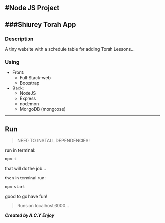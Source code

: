 #Node JS Project
---
###Shiurey Torah App
---

### Description
A tiny website with a schedule table for adding Torah Lessons...

### Using
* Front:
   - Full-Stack-web
   - Bootstrap
* Back:
   - NodeJS
   - Express
   - nodemon
   - MongoDB (mongoose)

--- 
## Run
> NEED TO INSTALL DEPENDENCIES!

run in terminal:
```js
npm i
```
that will do the job...

then in terminal run:
```js
npm start
```

good to go have fun!

> Runs on localhost:3000...


**_Created by A.C.Y_**
**_Enjoy_**
